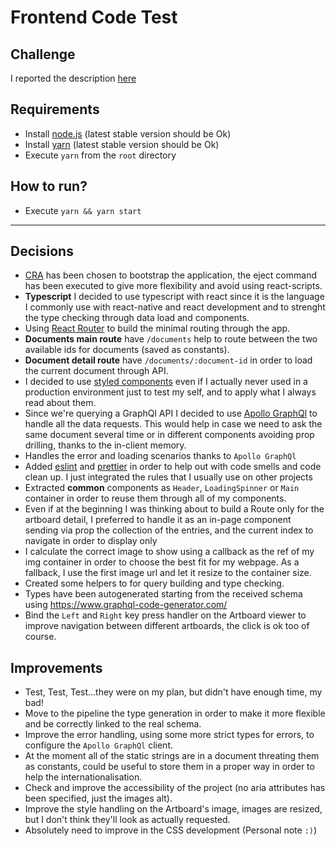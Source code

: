 # Frontend Code Test

## Challenge

I reported the description [here](https://github.com/CrisTofani/react-test-app/blob/master/CHALLENGE.md)

## Requirements

- Install [node.js](https://nodejs.org/en/download/) (latest stable version should be Ok)
- Install [yarn](https://yarnpkg.com/docs/install) (latest stable version should be Ok)
- Execute `yarn` from the `root` directory

## How to run?

- Execute `yarn && yarn start` 

---

## Decisions

* [CRA](http://create-react-app.dev/) has been chosen to bootstrap the application, the eject command has been executed to give more flexibility and avoid using react-scripts.
* **Typescript** I decided to use typescript with react since it is the language I commonly use with react-native and react development and to strenght the type checking through data load and components. 
* Using [React Router](https://reactrouter.com/) to build the minimal routing through the app.
* **Documents main route** have `/documents` help to route between the two available ids for documents (saved as constants).
* **Document detail route** have `/documents/:document-id` in order to load the current document through API.
* I decided to use [styled components](https://styled-components.com/) even if I actually never used in a production environment just to test my self, and to apply what I always read about them.
* Since we're querying a GraphQl API I decided to use [Apollo GraphQl](https://www.apollographql.com/) to handle all the data requests. This would help in case we need to ask the same document several time or in different components avoiding prop drilling, thanks to the in-client memory.
* Handles the error and loading scenarios thanks to `Apollo GraphQl`
* Added [eslint](https://eslint.org/) and [prettier](https://prettier.io/) in order to help out with code smells and code clean up. I just integrated the rules that I usually use on other projects
* Extracted **common** components as `Header`, `LoadingSpinner` or `Main` container in order to reuse them through all of my components.
* Even if at the beginning I was thinking about to build a Route only for the artboard detail, I preferred to handle it as an in-page component sending via prop the collection of the entries, and the current index to navigate in order to display only
* I calculate the correct image to show using a callback as the ref of my img container in order to choose the best fit for my webpage. As a fallback, I use the first image url and let it resize to the container size.
* Created some helpers to for query building and type checking.
* Types have been autogenerated starting from the received schema using https://www.graphql-code-generator.com/
* Bind the `Left` and `Right` key press handler on the Artboard viewer to improve navigation between different artboards, the click is ok too of course.

## Improvements

* Test, Test, Test...they were on my plan, but didn't have enough time, my bad!
* Move to the pipeline the type generation in order to make it more flexible and be correctly linked to the real schema.
* Improve the error handling, using some more strict types for errors, to configure the `Apollo GraphQl` client.
* At the moment all of the static strings are in a document threating them as constants, could be useful to store them in a proper way in order to help the internationalisation.
* Check and improve the accessibility of the project (no aria attributes has been specified, just the images alt).
* Improve the style handling on the Artboard's image, images are resized, but I don't think they'll look as actually requested.
* Absolutely need to improve in the CSS development (Personal note `:)`)